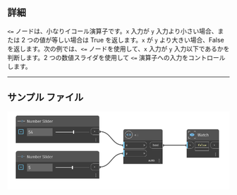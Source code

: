 ## 詳細
`<=` ノードは、小なりイコール演算子です。`x` 入力が `y` 入力より小さい場合、または 2 つの値が等しい場合は True を返します。`x` が `y` より大きい場合、False を返します。次の例では、`<=` ノードを使用して、`x` 入力が `y` 入力以下であるかを判断します。2 つの数値スライダを使用して `<=` 演算子への入力をコントロールします。
___
## サンプル ファイル

![<=](./WYAIBXELRGBNFIV7634PG4K4DE4WCTOFKPGSEPXSDAZLRDEBLBTA_img.jpg)

